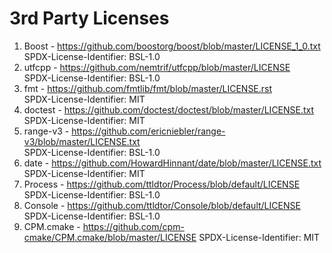 # 3rd Party Licenses

1. Boost - https://github.com/boostorg/boost/blob/master/LICENSE_1_0.txt  
   SPDX-License-Identifier: BSL-1.0
2. utfcpp - https://github.com/nemtrif/utfcpp/blob/master/LICENSE  
   SPDX-License-Identifier: BSL-1.0
3. fmt - https://github.com/fmtlib/fmt/blob/master/LICENSE.rst  
   SPDX-License-Identifier: MIT
4. doctest - https://github.com/doctest/doctest/blob/master/LICENSE.txt  
   SPDX-License-Identifier: MIT
5. range-v3 - https://github.com/ericniebler/range-v3/blob/master/LICENSE.txt  
   SPDX-License-Identifier: BSL-1.0
6. date - https://github.com/HowardHinnant/date/blob/master/LICENSE.txt  
   SPDX-License-Identifier: MIT
7. Process - https://github.com/ttldtor/Process/blob/default/LICENSE  
   SPDX-License-Identifier: BSL-1.0
8. Console - https://github.com/ttldtor/Console/blob/default/LICENSE  
   SPDX-License-Identifier: BSL-1.0
9. CPM.cmake - https://github.com/cpm-cmake/CPM.cmake/blob/master/LICENSE
   SPDX-License-Identifier: MIT
   